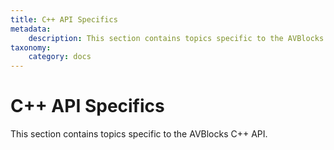 ```yaml
---
title: C++ API Specifics
metadata:
    description: This section contains topics specific to the AVBlocks C++ API.
taxonomy:
    category: docs
---
```


# C++ API Specifics

This section contains topics specific to the AVBlocks C++ API.



